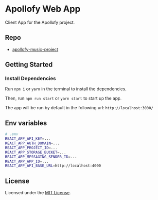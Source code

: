 # Apollofy Web App

Client App for the Apollofy project.

## Repo

- [apollofy-music-project](https://github.com/assembler-school/apollofy-music-project.git)

## Getting Started

### Install Dependencies

Run `npm i` or `yarn` in the terminal to install the dependencies.

Then, run `npm run start` or `yarn start` to start up the app.

The app will be run by default in the following url: `http://localhost:3000/`

## Env variables

```bash
# .env
REACT_APP_API_KEY=...
REACT_APP_AUTH_DOMAIN=...
REACT_APP_PROJECT_ID=...
REACT_APP_STORAGE_BUCKET=...
REACT_APP_MESSAGING_SENDER_ID=...
REACT_APP_APP_ID=...
REACT_APP_API_BASE_URL=http://localhost:4000
```

## License

Licensed under the [MIT License](./LICENSE).
